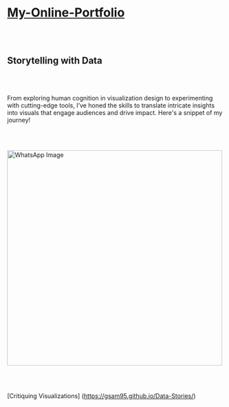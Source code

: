 # [My-Online-Portfolio](https://gsam95.github.io/gsam95/)  


</br></br>

## Storytelling with Data

</br></br>

From exploring human cognition in visualization design to experimenting with cutting-edge tools, I’ve honed the skills to translate intricate insights into visuals that engage audiences and drive impact. Here's a snippet of my journey!

</br></br>

<img src="https://github.com/user-attachments/assets/439c81e2-2e7e-4b6d-8546-e21def67d283" alt="WhatsApp Image" width="500">

</br></br>

[Critiquing Visualizations] (https://gsam95.github.io/Data-Stories/)


